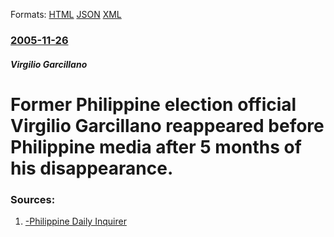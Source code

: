 
Formats: [HTML](/news/2005/11/26/former-philippine-election-official-virgilio-garcillano-reappeared-before-philippine-media-after-5-months-of-his-disappearance.html)  [JSON](/news/2005/11/26/former-philippine-election-official-virgilio-garcillano-reappeared-before-philippine-media-after-5-months-of-his-disappearance.json)  [XML](/news/2005/11/26/former-philippine-election-official-virgilio-garcillano-reappeared-before-philippine-media-after-5-months-of-his-disappearance.xml)  

### [2005-11-26](/news/2005/11/26/index.md)

##### Virgilio Garcillano
#  Former Philippine election official Virgilio Garcillano reappeared before Philippine media after 5 months of his disappearance. 




### Sources:

1. [-Philippine Daily Inquirer](http://news.inq7.net/nation/index.php?index=1&story_id=57970)

